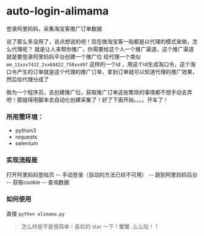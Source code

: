 # auto-login-alimama
登录阿里妈妈，采集淘宝客推广订单数据

说了那么多没用了，说点想说的吧！现在做淘宝客一般都是以代理的模式来做，怎么代理呢？
就是让人来帮你推广，你需要给这个人一个推广渠道，这个推广渠道就是要登录阿里妈妈平台创建一个推广位
给代理一个类似 `mm_11xxx7432_2xx68422_758xx497` 这样的一个id ，用这个id生成淘口令，这个淘口令产生的订单就是这个代理的推广订单，拿到订单就可以知道代理的推广效果，然后给代理分成了

做为一个程序员，去创建推广位，获取推广订单这些繁琐的事情都不想手动去弄吧！那就得用脚本去自动化创建采集了！好了下面开始。。。。开车了！

### 所用需环境：

- python3
- requests
- selenium

### 实现流程是 

打开阿里妈妈登陆页 -- 手动登录（自动的方法已经不可用） -- 跳到阿里妈妈后台 -- 获取cookie -- 查询数据

### 如何使用
直接 `python alimama.py`

>怎么样是不是很简单！喜欢的 star 一下！蟹蟹..么么哒！！
